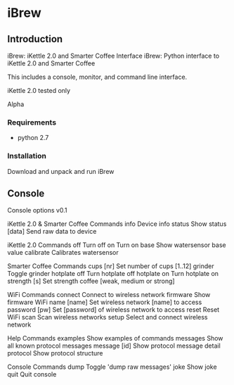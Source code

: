 # iBrew

## Introduction

iBrew: iKettle 2.0 and Smarter Coffee Interface
iBrew: Python interface to iKettle 2.0 and Smarter Coffee

This includes a console, monitor, and command line interface.

iKettle 2.0 tested only

Alpha


### Requirements 

* python 2.7

### Installation

Download and unpack and run iBrew

## Console

Console options v0.1

  iKettle 2.0 & Smarter Coffee Commands
  info                   Device info
  status                 Show status
  [data]                 Send raw data to device

  iKettle 2.0 Commands
  off                    Turn off
  on                     Turn on
  base                   Show watersensor base value
  calibrate              Calibrates watersensor

  Smarter Coffee Commands
  cups [nr]              Set number of cups [1..12]
  grinder                Toggle grinder
  hotplate off           Turn hotplate off
  hotplate on            Turn hotplate on
  strength [s]           Set strength coffee [weak, medium or strong]

  WiFi Commands
  connect                Connect to wireless network
  firmware               Show firmware WiFi
  name [name]            Set wireless network [name] to access
  password [pw]          Set [password] of wireless network to access
  reset                  Reset WiFi
  scan                   Scan wireless networks
  setup                  Select and connect wireless network

  Help Commands
  examples               Show examples of commands
  messages               Show all known protocol messages
  message [id]           Show protocol message detail
  protocol               Show protocol structure

  Console Commands
  dump                   Toggle 'dump raw messages'
  joke                   Show joke
  quit                   Quit console

